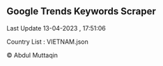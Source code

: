 

## Google Trends Keywords Scraper 
 
Last Update 13-04-2023 , 17:51:06

Country List :
VIETNAM.json



© Abdul Muttaqin 
